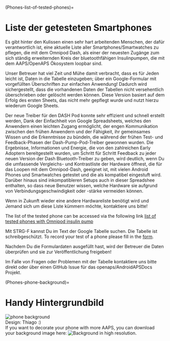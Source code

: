 (Phones-list-of-tested-phones)=

# Liste der getesteten Smartphones

Es gibt hinter den Kulissen einen sehr hart arbeitenden Menschen, der dafür verantwortlich ist, eine aktuelle Liste aller Smartphones/Smartwatches zu pflegen, die mit dem Omnipod Dash, als einer der neuesten Zugänge zum sich ständig erweiternden Kreis der bluetoothfähigen Insulinpumpen, die mit dem AAPS/OpenAPS Ökosystem loopbar sind.

Unser Betreuer hat viel Zeit und Mühe damit verbracht, dass es für Jeden leicht ist, Daten in die Tabelle einzugeben; über ein Google-Formular mit vorgefüllten Überschriften zur einfachen Anwendung! Dadurch wird sichergestellt, dass die vorhandenen Daten der Tabellen nicht versehentlich überschrieben oder gelöscht werden können. Diese Version basiert auf dem Erfolg des ersten Sheets, das nicht mehr gepflegt wurde und nutzt hierzu wiederum Google Sheets.

Der neue Treiber für den  DASH Pod konnte sehr effizient und schnell erstellt werden, Dank der Einfachheit von Google Spreadsheets, welches den Anwendern einen leichten Zugang ermöglicht, der engen Kommunikation zwischen den frühen Anwendern und der Fähigkeit, ihr gemeinsames Wissen und die Erkenntnisse zu bündeln, die während der frühen Test- und Feedback-Phasen der Dash-Pump-Pod-Treiber gewonnen wurden. Die Ergebnisse, Informationen und Energie, die von den zahlreichen Early Adoptern bereitgestellt wurden, um Schritt für Schritt Feedback zu jeder neuen Version der Dash Bluetooth-Treiber zu geben, wird deutlich, wenn Du die umfassende Vergleichs- und Kontrastliste der Hardware öffnest, die für das Loopen mit dem Omnipod-Dash, geeignet ist, mit vielen Android Phones und Smartwatches getestet und die als kompatibel eingestuft wird. Darüber hinaus sind inkompatibleren Setups auch in dieser Spreadshee enthalten, so dass neue Benutzer wissen, welche Hardware sie aufgrund von Verbindungsgeschwindigkeit oder -stärke vermeiden können.

Wenn in Zukunft wieder eine andere Hardwareliste benötigt wird und Jemand sich um diese Liste kümmern möchte, kontaktiere uns bitte!

The list of the tested phone can be accessed via the following link [list of tested phones with Omnipod insulin pump](https://docs.google.com/spreadsheets/d/1zO-Vf3wv0jji5Gflk6pe48oi348ApF5RvMcI6NG5TnY)

Mit STRG-F kannst Du im Text der Google Tabelle suchen. Die Tabelle ist schreibgeschützt. To record your test of a phone please fill in the [form](https://forms.gle/g7GbSkMCTfFrWKjSA).

Nachdem Du die Formulardaten ausgefüllt hast, wird der Betreuer die Daten überprüfen und sie zur Veröffentlichung freigeben!

Im Falle von Fragen oder Problemen mit der Tabelle kontaktiere uns bitte direkt oder über einen GitHub Issue für das openaps/AndroidAPSDocs Projekt.

(Phones-phone-background)=

# Handy Hintergrundbild

![phone background](../images/bg_phone_thump.jpg) </br>
Design: Thiago :) </br>
If you want to decorate your phone with more AAPS, you can download your background image here: ![Background in high resolution.](../images/bg_phone.jpg)
